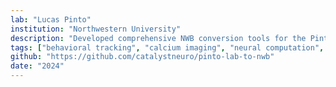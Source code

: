 ```yaml
---
lab: "Lucas Pinto"
institution: "Northwestern University"
description: "Developed comprehensive NWB conversion tools for the Pinto lab's two-photon imaging datasets. The conversion pipeline handles Bruker Ultima microscope data, Suite2P segmentation outputs, and holographic stimulation experiments. Created a custom NWB extension (ndx-pinto-metadata) for storing ViRMEN experimental metadata, and the tools support both command-line and interactive notebook-based workflows for data conversion and analysis."
tags: ["behavioral tracking", "calcium imaging", "neural computation", "spatial navigation"]
github: "https://github.com/catalystneuro/pinto-lab-to-nwb"
date: "2024"
---
```

